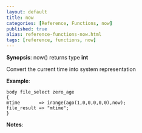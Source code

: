 ```yaml
---
layout: default
title: now
categories: [Reference, Functions, now]
published: true
alias: reference-functions-now.html
tags: [reference, functions, now]
---
```




**Synopsis**: now() returns type **int**

  

Convert the current time into system representation

**Example**:  
   

```cf3
body file_select zero_age
{
mtime       => irange(ago(1,0,0,0,0,0),now);
file_result => "mtime";
}
```

**Notes**:  
   
